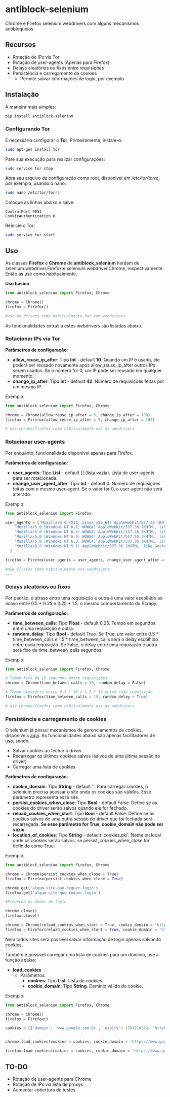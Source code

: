 # antiblock-selenium
Chrome e Firefox selenium webdrivers com alguns mecanismos antibloqueios.  

## Recursos

* Rotação de IPs via Tor
* Rotação de user-agents (Apenas para Firefox)
* Delays aleatórios ou fixos entre requisições
* Persistência e carregamento de cookies
    * Permite salvar informações de login, por exemplo 

## Instalação

A maneira mais simples:

```bash
pip install antiblock-selenium
```

### Configurando Tor

É necessário configurar o **Tor**. Primeiramente, instale-o:

```bash
sudo apt-get install tor
```

Pare sua execução para realizar configurações:

```bash
sudo service tor stop
```

Abra seu arquivo de configuração como root, disponível em */etc/tor/torrc*, por exemplo, usando o nano:

```bash
sudo nano /etc/tor/torrc
```
Coloque as linhas abaixo e salve:

```
ControlPort 9051
CookieAuthentication 0
```

Reinicie o Tor:

```bash
sudo service tor start
```

## Uso

As classes **Firefox** e **Chrome** de **antiblock_selenium** herdam de selenium.webdriver.Firefox e selenium.webdriver.Chrome, respectivamente. Então as use como habitualmente. 

**Uso básico**

```python
from antiblock_selenium import Firefox, Chrome

chrome = Chrome()
firefox = Firefox()

#use os drivers como habitualmente faz com webdrivers
```

As funcionalidades extras a estes webdrivers são listadas abaixo. 

### Rotacionar IPs via Tor
**Parâmetros de configuração**:

* **allow_reuse_ip_after**: Tipo **Int** - default **10**. Quando um IP é usado, ele poderá ser reusado novamente após allow_reuse_ip_after outros IPs serem usados. Se o número for 0, um IP pode ser reusado em qualquer momento. 
* **change_ip_after**: Tipo **Int** - default **42**. Número de requisições feitas por um mesmo IP.

Exemplo:

```python
from antiblock_selenium import Firefox, Chrome

chrome = Chrome(allow_reuse_ip_after = 5, change_ip_after = 100)
firefox = Firefox(allow_reuse_ip_after = 5, change_ip_after = 100)

# use chrome/firefox como habitualmente usa os webdrivers
```

### Rotacionar user-agents

Por enquanto, funcionalidade disponível apenas para Firefox.

**Parâmetros de configuração**:
- **user_agents**: Tipo **List** - default [] (lista vazia). Lista de user-agents para ser rotacionada.
- **change_user_agent_after**: Tipo **Int** - default 0. Número de requisições feitas com o mesmo user-agent. Se o valor for 0, o user-agent não será alterado.

Exemplo:

```python
from antiblock_selenium import Firefox

user_agents = ['Mozilla/5.0 (X11; Linux x86_64) AppleWebKit/537.36 (KHTML, like Gecko) Chrome/41.0.2227.0 Safari/537.36',
    'Mozilla/5.0 (Windows NT 6.1; WOW64) AppleWebKit/537.36 (KHTML, like Gecko) Chrome/41.0.2227.0 Safari/537.36',
    'Mozilla/5.0 (Windows NT 6.3; WOW64) AppleWebKit/537.36 (KHTML, like Gecko) Chrome/41.0.2226.0 Safari/537.36',
    'Mozilla/5.0 (Windows NT 6.4; WOW64) AppleWebKit/537.36 (KHTML, like Gecko) Chrome/41.0.2225.0 Safari/537.36',
    'Mozilla/5.0 (Windows NT 6.3; WOW64) AppleWebKit/537.36 (KHTML, like Gecko) Chrome/41.0.2225.0 Safari/537.36',
    'Mozilla/5.0 (Windows NT 5.1) AppleWebKit/537.36 (KHTML, like Gecko) Chrome/41.0.2224.3 Safari/537.36',
  ]

firefox = Firefox(user_agents = user_agents, change_user_agent_after = 100)

#use firefox como habitualmente usa webdrivers 
...
```

### Delays aleatórios ou fixos

Por padrão, o atraso entre uma requisição e outra é uma valor escolhido ao acaso entre 0.5 * 0.25 e 0.25 * 1.5, o mesmo comportamento do Scrapy.

**Parâmetros de configuração**:
- **time_between_calls**: Tipo **Float** - default 0.25. Tempo em segundos entre uma requisição e outra. 
- **random_delay**: Tipo **Bool** - default True. Se True, um valor entre 0.5 * time_between_calls e 1.5 * time_between_calls será o delay escolhido entre cada requisição. Se False, o delay entre uma requisição e outra será fixo de time_between_calls segundos.

Exemplo:

```python
from antiblock_selenium import Firefox, Chrome

# Tempo fixo de 10 segundos entre requisições
chrome = Chrome(time_between_calls = 10, random_delay = False)

# Tempo aleatório entre 0.5 * 10 e 1.5 * 10 entre cada requisição
firefox = Firefox(time_between_calls = 10, random_delay = True)

# use chrome/firefox como habitualmente usa os webdrivers
```

### Persistência e carregamento de cookies

O selenium já possui mecanismos de gerenciamentos de cookies, disponíveis [aqui](https://www.selenium.dev/documentation/en/support_packages/working_with_cookies/). As funcionalidades abaixo são apenas facilitadores de uso, sendo:

- Salvar cookies ao fechar o driver
- Recarregar os últimos cookies salvos (salvos de uma última sessão do driver)
- Carregar uma lista de cookies

**Parâmetros de configuração**:

- **cookie_domain**: Tipo **String** - default ''. Para carregar cookies, o selenium precisa acessar o site onde os cookies são válidos. Esse parâmetro representa esse site.
- **persist_cookies_when_close**: Tipo **Bool** - default False. Define se os cookies do driver serão salvos quando ele for fechado.
- **reload_cookies_when_start**: Tipo **Bool** - default False. Define se os cookies salvos de uma outra sessão do driver que foi fechada será recarregada. **Se esse parâmetro for True, cookie_domain não pode ser vazio**.
- **location_of_cookies**: Tipo **String** - default 'cookies.pkl'. Nome ou local onde os cookies serão salvos, se persist_cookies_when_close for definido como True.

Exemplo:

```python
from antiblock_selenium import Firefox, Chrome

chrome = Chrome(persist_cookies_when_close = True)
firefox = Firefox(persist_cookies_when_close = True)

chrome.get('algum-site-que-requer-login')
firefox.get('algum-site-que-requer-login')

#Preencha os dados de login

chrome.close()
firefox.close()

chrome = Chrome(reload_cookies_when_start = True, cookie_domain = 'https://dominio-site-com-login.com')
firefox = Firefox(reload_cookies_when_start = True, cookie_domain = 'https://dominio-site-com-login.com')

```
Nem todos sites será possível salvar informação de login apenas salvando cookies.

Também é possível carregar uma lista de cookies para um domínio, use a função abaixo:

- **load_cookies**
    - Parâmetros: 
        - **cookies**: Tipo **List**. Lista de cookies.
        - **cookie_domain**: Tipo **String**. Domínio válido do cookie.

Exemplo:

```python
from antiblock_selenium import Firefox, Chrome

chrome = Chrome()
firefox = Firefox()

cookies = [{'domain': 'www.google.com.br', 'expiry': 1591216842, 'httpOnly': False, 'name': 'UULE', 'path': '/', 'secure': False, 'value': 'a+cm9sZToxIHByb2R1Y2VyOjEyIHByb3ZlbmFuY2U6NiB0aW1lc3RhbXA6MTU5MTE5NTIzNzI5OTAwMCBsYXRsbmd7bGF0aXR1ZGVfZTc6NDY4MTgxODgwIGxvbmdpdHVkZV9lNzo4MjI3NTEyMH0gcmFkaXVzOjY0MDg4Nzgw'}, {'domain': '.google.com.br', 'expiry': 2145916801, 'httpOnly': False, 'name': 'CONSENT', 'path': '/', 'secure': False, 'value': 'WP.287758'}, {'domain': '.google.com.br', 'expiry': 1593787242, 'httpOnly': False, 'name': '1P_JAR', 'path': '/', 'secure': True, 'value': '2020-6-3-14'}, {'domain': '.google.com.br', 'expiry': 1607006421, 'httpOnly': True, 'name': 'NID', 'path': '/', 'sameSite': 'None', 'secure': True, 'value': '204=aZfE182RJB7HoA9WXJImPNFy4xT0-VCU9t2NhB8byzsMGdSdjnDQo7YkIexDtBsMKQxU0AZDfgyQkKn8T9rD8YN_3hqpIvasJRbg75GZzt8zYTO3dMgS7G1ftELWBzDAuhRb2bCa1iKwut2YfNYJp-2bshYcX0JD5RDW_Gp28Bc'}]


chrome.load_cookies(cookies = cookies, cookie_domain = 'https://www.google.com.br/')

firefox.load_cookies(cookies = cookies, cookie_domain = 'https://www.google.com.br/')

```

## TO-DO

- Rotação de user-agents para Chrome
- Rotação de IPs via lista de proxys
- Aumentar cobertura de testes